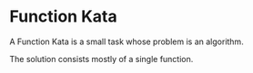 # Function Kata

A Function Kata is a small task whose problem is an algorithm. 

The solution consists mostly of a single function.
